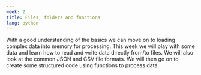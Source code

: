 ```yaml
---
week: 2
title: Files, folders and functions
lang: python
---
```


With a good understanding of the basics we can move on to loading complex data into memory for processing.
This week we will play with some data and learn how to read and write data directly from/to files.
We will also look at the common JSON and CSV file formats.
We will then go on to create some structured code using functions to process data.